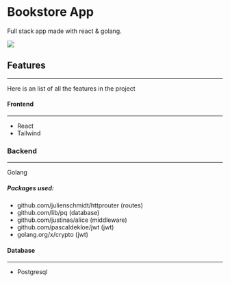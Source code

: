 # Bookstore App

Full stack app made with react & golang.

[![](https://i.imgur.com/WRpghX7.png)](https://i.imgur.com/WRpghX7.png)

## Features
---

Here is an list of all the features in the project

#### Frontend
---
- React
- Tailwind

### Backend
---
Golang

##### Packages used:
- github.com/julienschmidt/httprouter (routes)
- github.com/lib/pq (database)
- github.com/justinas/alice (middleware)
- github.com/pascaldekloe/jwt (jwt)
- golang.org/x/crypto (jwt)

#### Database
---
- Postgresql